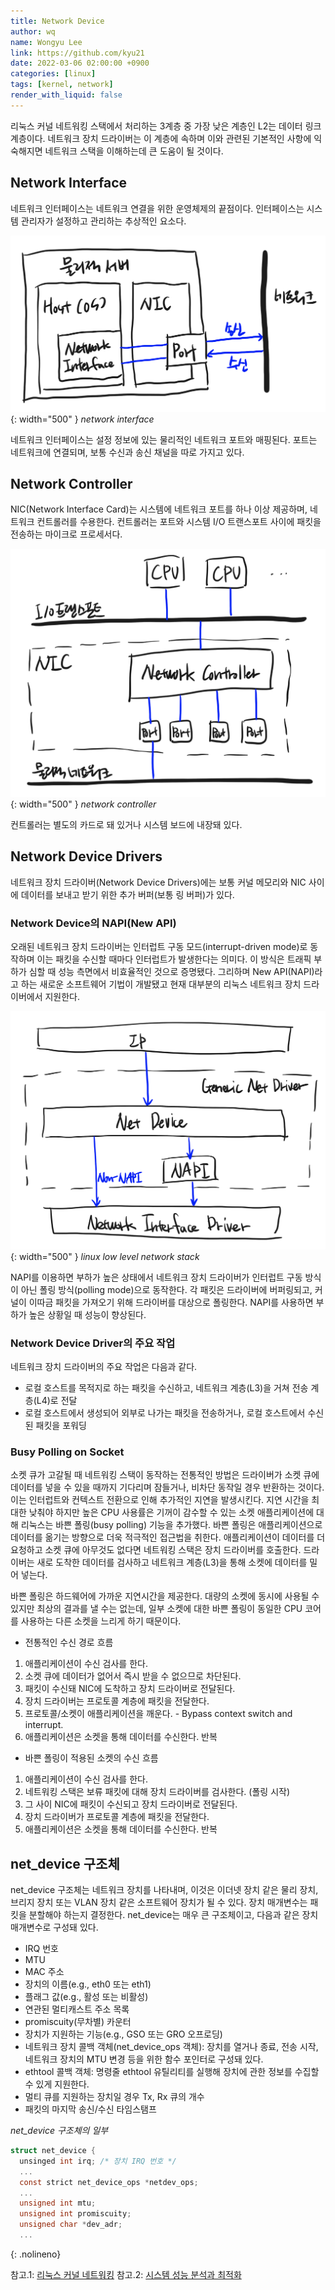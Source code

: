 ```yaml
---
title: Network Device
author: wq
name: Wongyu Lee
link: https://github.com/kyu21
date: 2022-03-06 02:00:00 +0900
categories: [linux]
tags: [kernel, network]
render_with_liquid: false
---
```


리눅스 커널 네트워킹 스택에서 처리하는 3계층 중 가장 낮은 계층인 L2는 데이터 링크 계층이다.
네트워크 장치 드라이버는 이 계층에 속하며 이와 관련된 기본적인 사항에 익숙해지면 네트워크 스택을 이해하는데 큰 도움이 될 것이다.

## Network Interface

네트워크 인터페이스는 네트워크 연결을 위한 운영체제의 끝점이다.
인터페이스는 시스템 관리자가 설정하고 관리하는 추상적인 요소다.

![network interface](/images/network-interface.png){: width="500" }
_network interface_

네트워크 인터페이스는 설정 정보에 있는 물리적인 네트워크 포트와 매핑된다.
포트는 네트워크에 연결되며, 보통 수신과 송신 채널을 따로 가지고 있다.

## Network Controller

NIC(Network Interface Card)는 시스템에 네트워크 포트를 하나 이상 제공하며, 네트워크 컨트롤러를 수용한다.
컨트롤러는 포트와 시스템 I/O 트랜스포트 사이에 패킷을 전송하는 마이크로 프로세서다.

![network controller](/images/network-controller.png){: width="500" }
_network controller_

컨트롤러는 별도의 카드로 돼 있거나 시스템 보드에 내장돼 있다.

## Network Device Drivers

네트워크 장치 드라이버(Network Device Drivers)에는 보통 커널 메모리와 NIC 사이에 데이터를 보내고 받기 위한 추가 버퍼(보통 링 버퍼)가 있다.

### Network Device의 NAPI(New API)

오래된 네트워크 장치 드라이버는 인터럽트 구동 모드(interrupt-driven mode)로 동작하며 이는 패킷을 수신할 때마다 인터럽트가 발생한다는 의미다.
이 방식은 트래픽 부하가 심할 때 성능 측면에서 비효율적인 것으로 증명됐다.
그리하며 New API(NAPI)라고 하는 새로운 소프트웨어 기법이 개발됐고 현재 대부분의 리눅스 네트워크 장치 드라이버에서 지원한다.

![linux low level network stack](/images/linux-low-level-network-stack.png){: width="500" }
_linux low level network stack_

NAPI를 이용하면 부하가 높은 상태에서 네트워크 장치 드라이버가 인터럽트 구동 방식이 아닌 폴링 방식(polling mode)으로 동작한다.
각 패킷은 드라이버에 버퍼링되고, 커널이 이따금 패킷을 가져오기 위해 드라이버를 대상으로 폴링한다.
NAPI를 사용하면 부하가 높은 상황일 때 성능이 향상된다.

### Network Device Driver의 주요 작업

네트워크 장치 드라이버의 주요 작업은 다음과 같다.

* 로컬 호스트를 목적지로 하는 패킷을 수신하고, 네트워크 계층(L3)을 거쳐 전송 계층(L4)로 전달
* 로컬 호스트에서 생성되어 외부로 나가는 패킷을 전송하거나, 로컬 호스트에서 수신된 패킷을 포워딩

### Busy Polling on Socket

소켓 큐가 고갈될 때 네트워킹 스택이 동작하는 전통적인 방법은 드라이버가 소켓 큐에 데이터를 넣을 수 있을 때까지 기다리며 잠들거나, 비차단 동작일 경우 반환하는 것이다.
이는 인터럽트와 컨텍스트 전환으로 인해 추가적인 지연을 발생시킨다.
지연 시간을 최대한 낮춰야 하지만 높은 CPU 사용률은 기꺼이 감수할 수 있는 소켓 애플리케이션에 대해 리눅스는 바쁜 폴링(busy polling) 기능을 추가했다.
바쁜 폴링은 애플리케이션으로 데이터를 옮기는 방향으로 더욱 적극적인 접근법을 취한다.
애플리케이션이 데이터를 더 요청하고 소켓 큐에 아무것도 없다면 네트워킹 스택은 장치 드라이버를 호출한다.
드라이버는 새로 도착한 데이터를 검사하고 네트워크 계층(L3)을 통해 소켓에 데이터를 밀어 넣는다.

바쁜 폴링은 하드웨어에 가까운 지연시간을 제공한다.
대량의 소켓에 동시에 사용될 수 있지만 최상의 결과를 낼 수는 없는데, 일부 소켓에 대한 바쁜 폴링이 동일한 CPU 코어를 사용하는 다른 소켓을 느리게 하기 때문이다.

* 전통적인 수신 경로 흐름

1. 애플리케이션이 수신 검사를 한다.
2. 소켓 큐에 데이터가 없어서 즉시 받을 수 없으므로 차단된다.
3. 패킷이 수신돼 NIC에 도착하고 장치 드라이버로 전달된다.
4. 장치 드라이버는 프로토콜 계층에 패킷을 전달한다.
5. 프로토콜/소켓이 애플리케이션을 깨운다. - Bypass context switch and interrupt.
6. 애플리케이션은 소켓을 통해 데이터를 수신한다. 반복

* 바쁜 폴링이 적용된 소켓의 수신 흐름

1. 애플리케이션이 수신 검사를 한다.
2. 네트워킹 스택은 보류 패킷에 대해 장치 드라이버를 검사한다. (폴링 시작)
3. 그 사이 NIC에 패킷이 수신되고 장치 드라이버로 전달된다.
4. 장치 드라이버가 프로토콜 계층에 패킷을 전달한다.
5. 애플리케이션은 소켓을 통해 데이터를 수신한다. 반복

## net_device 구조체

net_device 구조체는 네트워크 장치를 나타내며, 이것은 이더넷 장치 같은 물리 장치, 브리지 장치 또는 VLAN 장치 같은 소프트웨어 장치가 될 수 있다.
장치 매개변수는 패킷을 분할해야 하는지 결정한다. net_device는 매우 큰 구조체이고, 다음과 같은 장치 매개변수로 구성돼 있다.

* IRQ 번호
* MTU
* MAC 주소
* 장치의 이름(e.g., eth0 또는 eth1)
* 플래그 값(e.g., 활성 또는 비활성)
* 연관된 멀티캐스트 주소 목록
* promiscuity(무차별) 카운터
* 장치가 지원하는 기능(e.g., GSO 또는 GRO 오프로딩)
* 네트워크 장치 콜백 객체(net_device_ops 객체): 장치를 열거나 종료, 전송 시작, 네트워크 장치의 MTU 변경 등을 위한 함수 포인터로 구성돼 있다.
* ethtool 콜백 객체: 명령줄 ethtool 유틸리티를 실행해 장치에 관한 정보를 수집할 수 있게 지원한다.
* 멀티 큐를 지원하는 장치일 경우 Tx, Rx 큐의 개수
* 패킷의 마지막 송신/수신 타임스탬프

*net_device 구조체의 일부*

```c
struct net_device {
  unsinged int irq; /* 장치 IRQ 번호 */
  ...
  const strict net_device_ops *netdev_ops;
  ...
  unsigned int mtu;
  unsigned int promiscuity;
  unsigned char *dev_adr;
  ...
```
{: .nolineno}

참고.1: [리눅스 커널 네트워킹](http://www.kyobobook.co.kr/product/detailViewKor.laf?ejkGb=KOR&mallGb=KOR&barcode=9791158390471)
참고.2: [시스템 성능 분석과 최적화](http://www.kyobobook.co.kr/product/detailViewKor.laf?mallGb=KOR&ejkGb=KOR&barcode=9791158390181)
